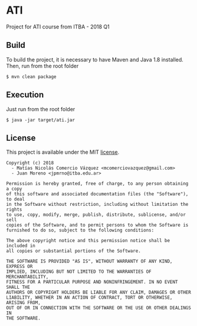# ATI
Project for ATI course from ITBA - 2018 Q1

## Build
To build the project, it is necessary to have Maven and Java 1.8 installed.
Then, run from the root folder

    $ mvn clean package

## Execution
Just run from the root folder

    $ java -jar target/ati.jar

## License

This project is available under the MIT [license](LICENSE).

    Copyright (c) 2018 
      - Matías Nicolás Comercio Vázquez <mcomerciovazquez@gmail.com>
      - Juan Moreno <jpmrno@itba.edu.ar>

    Permission is hereby granted, free of charge, to any person obtaining a copy
    of this software and associated documentation files (the "Software"), to deal
    in the Software without restriction, including without limitation the rights
    to use, copy, modify, merge, publish, distribute, sublicense, and/or sell
    copies of the Software, and to permit persons to whom the Software is
    furnished to do so, subject to the following conditions:

    The above copyright notice and this permission notice shall be included in
    all copies or substantial portions of the Software.

    THE SOFTWARE IS PROVIDED "AS IS", WITHOUT WARRANTY OF ANY KIND, EXPRESS OR
    IMPLIED, INCLUDING BUT NOT LIMITED TO THE WARRANTIES OF MERCHANTABILITY,
    FITNESS FOR A PARTICULAR PURPOSE AND NONINFRINGEMENT. IN NO EVENT SHALL THE
    AUTHORS OR COPYRIGHT HOLDERS BE LIABLE FOR ANY CLAIM, DAMAGES OR OTHER
    LIABILITY, WHETHER IN AN ACTION OF CONTRACT, TORT OR OTHERWISE, ARISING FROM,
    OUT OF OR IN CONNECTION WITH THE SOFTWARE OR THE USE OR OTHER DEALINGS IN
    THE SOFTWARE.
